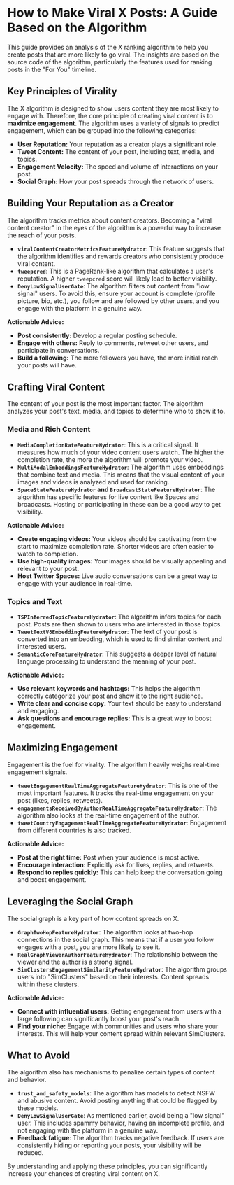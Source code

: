 # How to Make Viral X Posts: A Guide Based on the Algorithm

This guide provides an analysis of the X ranking algorithm to help you create posts that are more likely to go viral. The insights are based on the source code of the algorithm, particularly the features used for ranking posts in the "For You" timeline.

## Key Principles of Virality

The X algorithm is designed to show users content they are most likely to engage with. Therefore, the core principle of creating viral content is to **maximize engagement**. The algorithm uses a variety of signals to predict engagement, which can be grouped into the following categories:

*   **User Reputation:** Your reputation as a creator plays a significant role.
*   **Tweet Content:** The content of your post, including text, media, and topics.
*   **Engagement Velocity:** The speed and volume of interactions on your post.
*   **Social Graph:** How your post spreads through the network of users.

## Building Your Reputation as a Creator

The algorithm tracks metrics about content creators. Becoming a "viral content creator" in the eyes of the algorithm is a powerful way to increase the reach of your posts.

*   **`viralContentCreatorMetricsFeatureHydrator`**: This feature suggests that the algorithm identifies and rewards creators who consistently produce viral content.
*   **`tweepcred`**: This is a PageRank-like algorithm that calculates a user's reputation. A higher `tweepcred` score will likely lead to better visibility.
*   **`DenyLowSignalUserGate`**: The algorithm filters out content from "low signal" users. To avoid this, ensure your account is complete (profile picture, bio, etc.), you follow and are followed by other users, and you engage with the platform in a genuine way.

**Actionable Advice:**

*   **Post consistently:** Develop a regular posting schedule.
*   **Engage with others:** Reply to comments, retweet other users, and participate in conversations.
*   **Build a following:** The more followers you have, the more initial reach your posts will have.

## Crafting Viral Content

The content of your post is the most important factor. The algorithm analyzes your post's text, media, and topics to determine who to show it to.

### Media and Rich Content

*   **`MediaCompletionRateFeatureHydrator`**: This is a critical signal. It measures how much of your video content users watch. The higher the completion rate, the more the algorithm will promote your video.
*   **`MultiModalEmbeddingsFeatureHydrator`**: The algorithm uses embeddings that combine text and media. This means that the visual content of your images and videos is analyzed and used for ranking.
*   **`SpaceStateFeatureHydrator` and `BroadcastStateFeatureHydrator`**: The algorithm has specific features for live content like Spaces and broadcasts. Hosting or participating in these can be a good way to get visibility.

**Actionable Advice:**

*   **Create engaging videos:** Your videos should be captivating from the start to maximize completion rate. Shorter videos are often easier to watch to completion.
*   **Use high-quality images:** Your images should be visually appealing and relevant to your post.
*   **Host Twitter Spaces:** Live audio conversations can be a great way to engage with your audience in real-time.

### Topics and Text

*   **`TSPInferredTopicFeatureHydrator`**: The algorithm infers topics for each post. Posts are then shown to users who are interested in those topics.
*   **`TweetTextV8EmbeddingFeatureHydrator`**: The text of your post is converted into an embedding, which is used to find similar content and interested users.
*   **`SemanticCoreFeatureHydrator`**: This suggests a deeper level of natural language processing to understand the meaning of your post.

**Actionable Advice:**

*   **Use relevant keywords and hashtags:** This helps the algorithm correctly categorize your post and show it to the right audience.
*   **Write clear and concise copy:** Your text should be easy to understand and engaging.
*   **Ask questions and encourage replies:** This is a great way to boost engagement.

## Maximizing Engagement

Engagement is the fuel for virality. The algorithm heavily weighs real-time engagement signals.

*   **`tweetEngagementRealTimeAggregateFeatureHydrator`**: This is one of the most important features. It tracks the real-time engagement on your post (likes, replies, retweets).
*   **`engagementsReceivedByAuthorRealTimeAggregateFeatureHydrator`**: The algorithm also looks at the real-time engagement of the author.
*   **`tweetCountryEngagementRealTimeAggregateFeatureHydrator`**: Engagement from different countries is also tracked.

**Actionable Advice:**

*   **Post at the right time:** Post when your audience is most active.
*   **Encourage interaction:** Explicitly ask for likes, replies, and retweets.
*   **Respond to replies quickly:** This can help keep the conversation going and boost engagement.

## Leveraging the Social Graph

The social graph is a key part of how content spreads on X.

*   **`GraphTwoHopFeatureHydrator`**: The algorithm looks at two-hop connections in the social graph. This means that if a user you follow engages with a post, you are more likely to see it.
*   **`RealGraphViewerAuthorFeatureHydrator`**: The relationship between the viewer and the author is a strong signal.
*   **`SimClustersEngagementSimilarityFeatureHydrator`**: The algorithm groups users into "SimClusters" based on their interests. Content spreads within these clusters.

**Actionable Advice:**

*   **Connect with influential users:** Getting engagement from users with a large following can significantly boost your post's reach.
*   **Find your niche:** Engage with communities and users who share your interests. This will help your content spread within relevant SimClusters.

## What to Avoid

The algorithm also has mechanisms to penalize certain types of content and behavior.

*   **`trust_and_safety_models`**: The algorithm has models to detect NSFW and abusive content. Avoid posting anything that could be flagged by these models.
*   **`DenyLowSignalUserGate`**: As mentioned earlier, avoid being a "low signal" user. This includes spammy behavior, having an incomplete profile, and not engaging with the platform in a genuine way.
*   **Feedback fatigue**: The algorithm tracks negative feedback. If users are consistently hiding or reporting your posts, your visibility will be reduced.

By understanding and applying these principles, you can significantly increase your chances of creating viral content on X.
